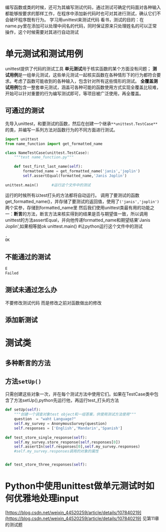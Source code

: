 编写函数或类的时候，还可为其编写测试代码，通过测试可确定代码面对各种输入都能够按要求的那样工作，在程序中添加新代码时也可对其进行测试，确认它们不会破坏程序既有行为。
学习用unittest来测试代码
看书，测试的目的：在name.py里在添加可以处理中间名的代码，同时保证原来只处理姓名的可以正常操作，这个时候需要对其进行自动测试
# 单元测试和测试用例
unittest提供了代码的测试工具
**单元测试**用于核实函数的某个方面没有问题；
**测试用例**是一组单元测试，这些单元测试一起核实函数在各种情形下的行为都符合要求。考虑了函数可能收到的各种输入，包含针对所有这些情形的测试。
**全覆盖测试用例**包含一整套单元测试，涵盖可各种可能的函数使用方式实现全覆盖比较难，开始可以针对重要的行为编写测试即可，等项目被广泛使用，再全覆盖。
## 可通过的测试
先导入unittest，和要测试的函数，然后在创建一个继承`**unittest.TestCase**`的类，并编写一系列方法对函数行为的不同方面进行测试。
```python
import unittest
from name_function import get_formatted_name

class NameTestCase(unittest.TestCase):
    """test name_function.py"""
    
    def test_first_last_name(self):
        formatted_name = get_formatted_name('janis','joplin')
        self.assertEqual(formatted_name,'Janis Joplin')
                         
unittest.main()      #运行这个文件中的测试
```
运行的时候所有以test打头的方法都将自动运行。
调用了要测试的函数get_formatted_name()，并存储了要测试的返回值，使用了`('janis','joplin')`两个实参，存储到formatted_name里
然后我们使用unittest类最有用的功能之一：**断言**的方法，断言方法来核实得到的结果是否与期望值一致，所以调用unittest的方法assertEqual，并向他传递formatted_name和期望结果'Janis Joplin',如果相等就ok
unittest.main()      #让python运行这个文件中的测试
```python
.
OK
```
## 不能通过的测试
```python
E
Failed
```
## 测试未通过怎么办
不要修改测试代码
而是修改之前对函数做出的修改
## 添加新测试

# 测试类
## 多种断言的方法
## 方法`setUp()`
只需创建这些对象一次，并在每个测试方法中使用它们。如果在TestCase类中包含了方法setUp(),python先运行他，再运行test_打头的方法

```python
def setUp(self):
    """创建一个调查对象test object和一组答案，供使用测试方法使用"""
    question  = "waht Language?"
    self.my_survey = AnonymousSurvey(question)
    self.responses = ['English','Mandarin','Spanish']
    
def test_store_single_response(self):
    self.my_survey.store_response(self.responses[0])
    self.assertIn(self.responses[0],self.my_survey.responses) 
    #self.my_survey.responses调用的对象的属性


def test_store_three_responses(self):
```
# Python中使用unittest做单元测试时如何优雅地处理input
[https://blog.csdn.net/weixin_44520259/article/details/107840219](https://blog.csdn.net/weixin_44520259/article/details/107840219)
见第11章的测试题
